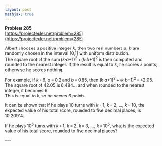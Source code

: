 ```yaml
---
layout: post
mathjax: true
---
```

**Problem 285**  
[https://projecteuler.net/problem=285](https://projecteuler.net/problem=285)

<p>Albert chooses a positive integer <var>k</var>, then two real numbers <var>a</var>, <var>b</var> are randomly chosen in the interval [0,1] with uniform distribution.<br />
The square root of the sum (<var>k</var>·<var>a</var>+1)<sup>2</sup> + (<var>k</var>·<var>b</var>+1)<sup>2</sup> is then computed and rounded to the nearest integer. If the result is equal to <var>k</var>, he scores <var>k</var> points; otherwise he scores nothing.</p>

<p>For example, if <var>k</var> = 6, <var>a</var> = 0.2 and <var>b</var> = 0.85, then (<var>k</var>·<var>a</var>+1)<sup>2</sup> + (<var>k</var>·<var>b</var>+1)<sup>2</sup> = 42.05.<br />
The square root of 42.05 is 6.484... and when rounded to the nearest integer, it becomes 6.<br />
This is equal to <var>k</var>, so he scores 6 points.</p>

<p>It can be shown that if he plays 10 turns with <var>k</var> = 1, <var>k</var> = 2, ..., <var>k</var> = 10, the expected value of his total score, rounded to five decimal places, is 10.20914.</p>

<p>If he plays 10<sup>5</sup> turns with <var>k</var> = 1, <var>k</var> = 2, <var>k</var> = 3, ..., <var>k</var> = 10<sup>5</sup>, what is the expected value of his total score, rounded to five decimal places?</p>
---
